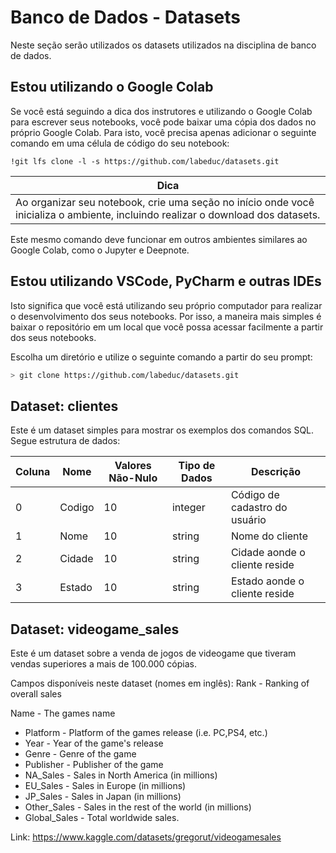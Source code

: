 # Banco de Dados - Datasets

Neste seção serão utilizados os datasets utilizados na disciplina de banco de dados.

## Estou utilizando o Google Colab

Se você está seguindo a dica dos instrutores e utilizando o Google Colab para escrever seus notebooks, você pode baixar uma cópia dos dados no próprio Google Colab. Para isto, você precisa apenas adicionar o seguinte comando em uma célula de código do seu notebook:

```colab
!git lfs clone -l -s https://github.com/labeduc/datasets.git
```

| **Dica**                                                                                                                         |
| -------------------------------------------------------------------------------------------------------------------------------- |
| Ao organizar seu notebook, crie uma seção no início onde você inicializa o ambiente, incluindo realizar o download dos datasets. |

Este mesmo comando deve funcionar em outros ambientes similares ao Google Colab, como o Jupyter e Deepnote.

## Estou utilizando VSCode, PyCharm e outras IDEs

Isto significa que você está utilizando seu próprio computador para realizar o desenvolvimento dos seus notebooks. Por isso, a maneira mais simples é baixar o repositório em um local que você possa acessar facilmente a partir dos seus notebooks.

Escolha um diretório e utilize o seguinte comando a partir do seu prompt:

```bash
> git clone https://github.com/labeduc/datasets.git
```

## Dataset: clientes

Este é um dataset simples para mostrar os exemplos dos comandos SQL.
Segue estrutura de dados:

| **Coluna** | **Nome**                | **Valores Não-Nulo** | **Tipo de Dados** | **Descrição**                                    |
| ---------- | ----------------------- | -------------------- | ----------------- | ------------------------------------------------ |
| 0          | Codigo                  | 10                   | integer           | Código de cadastro do usuário                    |
| 1          | Nome                    | 10                   | string            | Nome do cliente                                  |
| 2          | Cidade                  | 10                   | string            | Cidade aonde o cliente reside                    |
| 3          | Estado                  | 10                   | string            | Estado aonde o cliente reside                    |

## Dataset: videogame_sales

Este é um dataset sobre a venda de jogos de videogame que tiveram vendas superiores a mais de 100.000 cópias.

Campos disponíveis neste dataset (nomes em inglês):
Rank - Ranking of overall sales

Name - The games name

* Platform - Platform of the games release (i.e. PC,PS4, etc.)
* Year - Year of the game's release
* Genre - Genre of the game
* Publisher - Publisher of the game
* NA_Sales - Sales in North America (in millions)
* EU_Sales - Sales in Europe (in millions)
* JP_Sales - Sales in Japan (in millions)
* Other_Sales - Sales in the rest of the world (in millions)
* Global_Sales - Total worldwide sales.

Link: https://www.kaggle.com/datasets/gregorut/videogamesales
